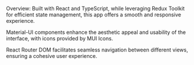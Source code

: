 Overview: 
 Built with React and TypeScript, while leveraging Redux Toolkit for efficient state management, this app offers a smooth and responsive experience. 
 
 Material-UI components enhance the aesthetic appeal and usability of the interface, with icons provided by MUI Icons. 
 
 React Router DOM facilitates seamless navigation between different views, ensuring a cohesive user experience.
